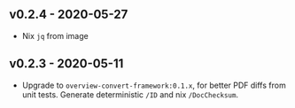 ## v0.2.4 - 2020-05-27

* Nix `jq` from image

## v0.2.3 - 2020-05-11

* Upgrade to `overview-convert-framework:0.1.x`, for better PDF diffs
  from unit tests. Generate deterministic `/ID` and nix `/DocChecksum`.
